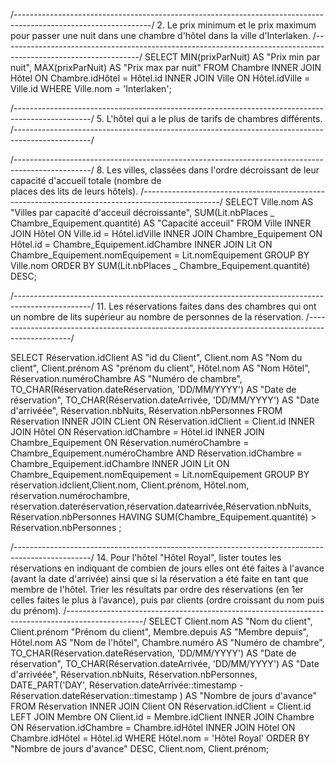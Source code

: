 /----------------------------------------------------------------------------------------------------------------/ 2. Le prix minimum et le prix maximum pour passer une nuit dans une chambre d'hôtel dans la ville d'Interlaken.
/----------------------------------------------------------------------------------------------------------------/
SELECT MIN(prixParNuit) AS "Prix min par nuit", MAX(prixParNuit) AS "Prix max par nuit"
FROM Chambre
INNER JOIN Hôtel
ON Chambre.idHôtel = Hôtel.id
INNER JOIN Ville
ON Hôtel.idVille = Ville.id
WHERE Ville.nom = 'Interlaken';

/-------------------------------------------------------------------------------------------------/ 5. L'hôtel qui a le plus de tarifs de chambres différents.
/-------------------------------------------------------------------------------------------------/

/-------------------------------------------------------------------------------------------------/ 8. Les villes, classées dans l'ordre décroissant de leur capacité d'accueil totale (nombre de  
places des lits de leurs hôtels).
/-------------------------------------------------------------------------------------------------/
SELECT Ville.nom AS "Villes par capacité d'acceuil décroissante",
SUM(Lit.nbPlaces _ Chambre_Equipement.quantité) AS "Capacité acceuil"
FROM Ville
INNER JOIN Hôtel
ON Ville.id = Hôtel.idVille
INNER JOIN Chambre_Equipement
ON Hôtel.id = Chambre_Equipement.idChambre
INNER JOIN Lit
ON Chambre_Equipement.nomEquipement = Lit.nomEquipement
GROUP BY Ville.nom
ORDER BY SUM(Lit.nbPlaces _ Chambre_Equipement.quantité) DESC;

/-------------------------------------------------------------------------------------------------/ 11. Les réservations faites dans des chambres qui ont un nombre de lits supérieur au nombre
de personnes de la réservation.
/-------------------------------------------------------------------------------------------------/

SELECT Réservation.idClient AS "id du Client",
Client.nom AS "Nom du client",
Client.prénom AS "prénom du client",
Hôtel.nom AS "Nom Hôtel",
Réservation.numéroChambre AS "Numéro de chambre",
TO_CHAR(Réservation.dateRéservation, 'DD/MM/YYYY') AS "Date de réservation",
TO_CHAR(Réservation.dateArrivée, 'DD/MM/YYYY') AS "Date d'arrivéée",
Réservation.nbNuits, Réservation.nbPersonnes
FROM Réservation
INNER JOIN CLient
ON Réservation.idClient = Client.id
INNER JOIN Hôtel
ON Réservation.idChambre = Hôtel.id
INNER JOIN Chambre_Equipement
ON Réservation.numéroChambre = Chambre_Equipement.numéroChambre
AND Réservation.idChambre = Chambre_Equipement.idChambre
INNER JOIN Lit
ON Chambre_Equipement.nomEquipement = Lit.nomEquipement
GROUP BY réservation.idclient,Client.nom, Client.prénom, Hôtel.nom, réservation.numérochambre,
réservation.dateréservation,réservation.datearrivée,Réservation.nbNuits, Réservation.nbPersonnes
HAVING SUM(Chambre_Equipement.quantité) > Réservation.nbPersonnes ;

/-------------------------------------------------------------------------------------------------/ 14. Pour l'hôtel "Hôtel Royal", lister toutes les réservations en indiquant de combien de jours
elles ont été faites à l'avance (avant la date d'arrivée) ainsi que si la réservation a été faite
en tant que membre de l'hôtel. Trier les résultats par ordre des réservations (en 1er celles
faites le plus à l’avance), puis par clients (ordre croissant du nom puis du prénom).
/-------------------------------------------------------------------------------------------------/
SELECT Client.nom AS "Nom du client", Client.prénom "Prénom du client", Membre.depuis AS "Membre depuis",
Hôtel.nom AS "Nom de l'hôtel", Chambre.numéro AS "Numéro de chambre", TO_CHAR(Réservation.dateRéservation, 'DD/MM/YYYY') AS "Date de réservation", TO_CHAR(Réservation.dateArrivée, 'DD/MM/YYYY') AS "Date d'arrivéée", Réservation.nbNuits, Réservation.nbPersonnes,
DATE_PART('DAY', Réservation.dateArrivée::timestamp - Réservation.dateRéservation::timestamp ) AS "Nombre de jours d'avance"
FROM Réservation
INNER JOIN Client
ON Réservation.idClient = Client.id
LEFT JOIN Membre
ON Client.id = Membre.idClient
INNER JOIN Chambre
ON Réservation.idChambre = Chambre.idHôtel
INNER JOIN Hôtel
ON Chambre.idHôtel = Hôtel.id
WHERE Hôtel.nom = 'Hôtel Royal'
ORDER BY "Nombre de jours d'avance" DESC, Client.nom, Client.prénom;
